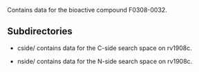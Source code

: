 Contains data for the bioactive compound F0308-0032.

## Subdirectories

- cside/ contains data for the C-side search space on rv1908c.

- nside/ contains data for the N-side search space on rv1908c.

